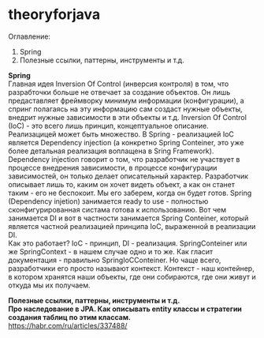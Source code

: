 # theoryforjava
Оглавление:
1) Spring
2) Полезные ссылки, паттерны, инструменты и т.д.
 
**Spring**  
  Главная идея Inversion Of Control (инверсия контроля) в том, что разрабточки больше не отвечает за создание объектов. Он лишь предаставляет фреймворку минимум информации (конфигурации), а спринг полагаясь на эту информацию сам создаст нужные объекты, внедрит нужные зависимости в эти объекты и т.д. Inversion Of Control (IoC) - это всего лишь принцип, концептуальное описание. Реализацицей может быть множество. В Spring - реализацией IoC является Dependency injection (а конкретно Spring Conteiner, это уже более детальная реализация воплащена в Sring Framework). Dependency injection говорит о том, что разработчик не участвует в процессе внедрения зависимости, в процессе конфигурации зависимостей, он только делает описательный характер. Разработчик описывает лишь то, каким он хочет видеть объект, а как он станет таким - его не беспокоит. Мы его заберем, когда он будет готов. Spring (Dependency injetion) занимается ready to use - полностью сконфигурированная систама готова к использованию. Вот чем занимается DI и вот в частности занимается Spring Conteiner, который является частной реализацией принципа IoC, выраженной в реализации DI.  
  Как это работает? IoC - принцип, DI - реализация. SpringConteiner или же SpringContext - в нашем случае одно и то же. Как гласит документация - правильно SpringIoCConteiner. Но чаще всего, разработчики его просто называют контекст. Контекст - наш контейнер, в котором хранятся наши объекты, где они собираются, где они живут и откуда мы их получаем.  

**Полезные ссылки, паттерны, инструменты и т.д.**  
**Про наследование в JPA. Как описывать entity классы и стратегии создания таблиц по этим классам.**  
https://habr.com/ru/articles/337488/
